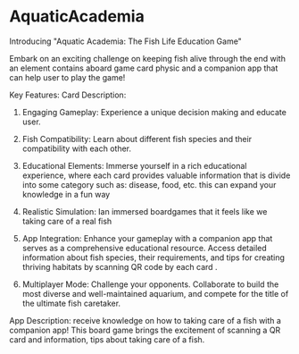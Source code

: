 # AquaticAcademia

Introducing "Aquatic Academia: The Fish Life Education Game"

Embark on an exciting challenge on keeping fish alive through the end with an element contains aboard game card physic and a companion app that can help user to play the game!

Key Features:
Card Description:
1. Engaging Gameplay: Experience a unique decision making and educate user.

2. Fish Compatibility: Learn about different fish species and their compatibility with each other.

3. Educational Elements: Immerse yourself in a rich educational experience, where each card provides valuable information that is divide into some category such as: disease, food, etc. this can expand your knowledge in a fun way

4. Realistic Simulation: Ian immersed boardgames that it feels like we taking care of a real fish

5. App Integration: Enhance your gameplay with a companion app that serves as a comprehensive educational resource. Access detailed information about fish species, their requirements, and tips for creating thriving habitats by scanning QR code by each card .

6. Multiplayer Mode: Challenge your opponents. Collaborate to build the most diverse and well-maintained aquarium, and compete for the title of the ultimate fish caretaker.

App Description: receive knowledge on how to taking care of a fish with a companion app! This board game brings the excitement of scanning a QR card and information, tips about taking care of a fish.
